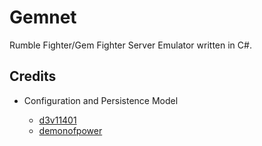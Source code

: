 # Gemnet
Rumble Fighter/Gem Fighter Server Emulator written in C#.




## Credits
  - Configuration and Persistence Model
    
    * [d3v11401](https://github.com/d3v1l401)
    * [demonofpower](https://github.com/demonofpower)
